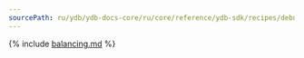 ```yaml
---
sourcePath: ru/ydb/ydb-docs-core/ru/core/reference/ydb-sdk/recipes/debug/index.md
---
```


{% include [balancing.md](_includes/index.md) %}

